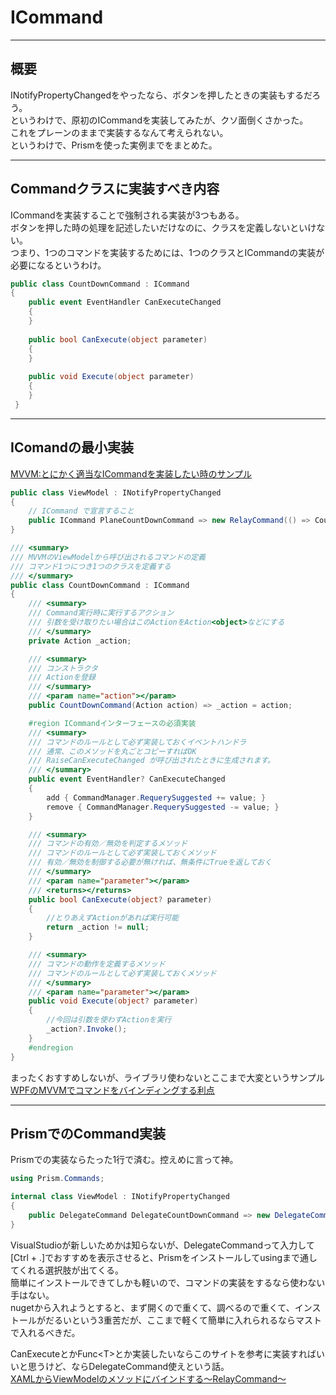 # ICommand

---

## 概要

INotifyPropertyChangedをやったなら、ボタンを押したときの実装もするだろう。  
というわけで、原初のICommandを実装してみたが、クソ面倒くさかった。  
これをプレーンのままで実装するなんて考えられない。  
というわけで、Prismを使った実例までをまとめた。  

---

## Commandクラスに実装すべき内容

ICommandを実装することで強制される実装が3つもある。  
ボタンを押した時の処理を記述したいだけなのに、クラスを定義しないといけない。  
つまり、1つのコマンドを実装するためには、1つのクラスとICommandの実装が必要になるというわけ。  

``` C# : Commandクラスに実装すべき内容
public class CountDownCommand : ICommand
{
    public event EventHandler CanExecuteChanged
    {
    }
 
    public bool CanExecute(object parameter)
    {
    }
 
    public void Execute(object parameter)
    {
    }
 }
```

---

## IComandの最小実装

[MVVM:とにかく適当なICommandを実装したい時のサンプル](https://running-cs.hatenablog.com/entry/2016/09/03/211015)  

``` C# : IComandの最小実装
public class ViewModel : INotifyPropertyChanged
{
    // ICommand で宣言すること
    public ICommand PlaneCountDownCommand => new RelayCommand(() => Count++);
}

/// <summary>
/// MVVMのViewModelから呼び出されるコマンドの定義
/// コマンド1つにつき1つのクラスを定義する
/// </summary>
public class CountDownCommand : ICommand
{
    /// <summary>
    /// Command実行時に実行するアクション
    /// 引数を受け取りたい場合はこのActionをAction<object>などにする
    /// </summary>
    private Action _action;

    /// <summary>
    /// コンストラクタ
    /// Actionを登録
    /// </summary>
    /// <param name="action"></param>
    public CountDownCommand(Action action) => _action = action;

    #region ICommandインターフェースの必須実装
    /// <summary>
    /// コマンドのルールとして必ず実装しておくイベントハンドラ
    /// 通常、このメソッドを丸ごとコピーすればOK
    /// RaiseCanExecuteChanged が呼び出されたときに生成されます。
    /// </summary>
    public event EventHandler? CanExecuteChanged
    {
        add { CommandManager.RequerySuggested += value; }
        remove { CommandManager.RequerySuggested -= value; }
    }

    /// <summary>
    /// コマンドの有効／無効を判定するメソッド
    /// コマンドのルールとして必ず実装しておくメソッド
    /// 有効／無効を制御する必要が無ければ、無条件にTrueを返しておく
    /// </summary>
    /// <param name="parameter"></param>
    /// <returns></returns>
    public bool CanExecute(object? parameter)
    {
        //とりあえずActionがあれば実行可能
        return _action != null;
    }

    /// <summary>
    /// コマンドの動作を定義するメソッド
    /// コマンドのルールとして必ず実装しておくメソッド
    /// </summary>
    /// <param name="parameter"></param>
    public void Execute(object? parameter)
    {
        //今回は引数を使わずActionを実行
        _action?.Invoke();
    }
    #endregion
}
```

まったくおすすめしないが、ライブラリ使わないとここまで大変というサンプル  
[WPFのMVVMでコマンドをバインディングする利点](https://takamints.hatenablog.jp/entry/why-using-commands-in-wpf-mvvm)  

---

## PrismでのCommand実装

Prismでの実装ならたった1行で済む。控えめに言って神。  

``` cs
using Prism.Commands;

internal class ViewModel : INotifyPropertyChanged
{
    public DelegateCommand DelegateCountDownCommand => new DelegateCommand(() => Count++);
}
```

VisualStudioが新しいためかは知らないが、DelegateCommandって入力して[Ctrl + .]でおすすめを表示させると、Prismをインストールしてusingまで通してくれる選択肢が出てくる。  
簡単にインストールできてしかも軽いので、コマンドの実装をするなら使わない手はない。  
nugetから入れようとすると、まず開くので重くて、調べるので重くて、インストールがだるいという3重苦だが、ここまで軽くて簡単に入れられるならマストで入れるべきだ。  

CanExecuteとかFunc\<T>とか実装したいならこのサイトを参考に実装すればいいと思うけど、ならDelegateCommand使えという話。  
[XAMLからViewModelのメソッドにバインドする～RelayCommand～](https://sourcechord.hatenablog.com/entry/2014/01/13/200039)  
